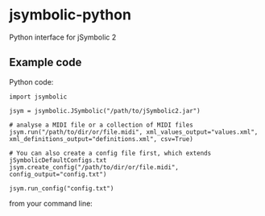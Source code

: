 # jsymbolic-python
Python interface for jSymbolic 2

## Example code

Python code:
```
import jsymbolic

jsym = jsymbolic.JSymbolic("/path/to/jSymbolic2.jar")

# analyse a MIDI file or a collection of MIDI files
jsym.run("/path/to/dir/or/file.midi", xml_values_output="values.xml", xml_definitions_output="definitions.xml", csv=True)

# You can also create a config file first, which extends jSymbolicDefaultConfigs.txt
jsym.create_config("/path/to/dir/or/file.midi", config_output="config.txt")

jsym.run_config("config.txt")
```


from your command line:
